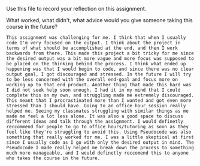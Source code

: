 Use this file to record your reflection on this assignment. 

What worked, what didn't, what advice would you give someone taking this course in the future?

    This assignment was challenging for me. I think that when I usually code I'm very focused on the output. I think about the project in terms of what should be accomplished at the end, and then I work backwards from there. This made this project a bit tricky for me since the desired output was a bit more vague and more focus was supposed to be placed on the thinking behind the process. I think what ended up happening was that I would begin to code, and since there was no clear output goal, I got discouraged and stressed. In the future I will try to be less concerned with the overall end-goal and focus more on working up to that end product. Another thing that made this hard was I did not seek help soon enough. I had it in my mind that I could complete this on my own, and struggling made me extremely discouraged. This meant that I procrastinated more than I wanted and got even more stressed than I should have. Going to an office hour session really helped me. Seeing my classmates struggling with similar things as me made me feel a lot less alone. It was also a good space to discuss different ideas and talk through the assignment. I would definetly reccommend for people to go to office hours/tutoring as soon as they feel like they're struggling to avoid this. Using Pseudocode was also something that really worked for me. I was a little skeptical at first since I usually code as I go with only the desired output in mind. The Pseudocode I made really helped me break down the process to something much more manageable, and I would definetly reccomend this to anyone who takes the course in the future. 
